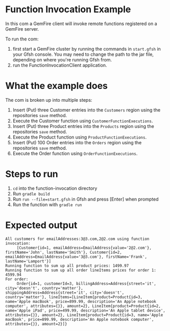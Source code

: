# Function Invocation Example

In this com a GemFire client will invoke remote functions registered on a GemFire server.

To run the com:
1) first start a GemFire cluster by running the commands in `start.gfsh` in your Gfsh console. You may need to change the path to the jar file, depending on where you're running Gfsh from.
2) run the FunctionInvocationClient application.

# What the example does

The com is broken up into multiple steps:
1. Insert (Put) three Customer entries into the `Customers` region using the repositories `save` method.
2. Execute the Customer function using `CustomerFunctionExecutions`.
3. Insert (Put) three Product entries into the `Products` region using the repositories `save` method.
4. Execute the Product function using `ProductFunctionExecutions`.
5. Insert (Put) 100 Order entries into the `Orders` region using the repositories `save` method.
6. Execute the Order function using `OrderFunctionExecutions`.

# Steps to run

1. `cd` into the function-invocation directory
2. Run `gradle build`
3. Run `run --file=start.gfsh` in Gfsh and press [Enter] when prompted
4. Run the function with `gradle run`

# Expected output

```
All customers for emailAddresses:3@3.com,2@2.com using function invocation: 
	 [Customer{id=1, emailAddress=EmailAddress{value='2@2.com'}, firstName='John', lastName='Smith'}, Customer{id=2, emailAddress=EmailAddress{value='3@3.com'}, firstName='Frank', lastName='Lamport'}]
Running function to sum up all product prices: 1499.97
Running function to sum up all order lineItems prices for order 1: 4599.94
For order: 
	 Order{id=1, customerId=3, billingAddress=Address{street='it', city='doesn't', country='matter'}, shippingAddress=Address{street='it', city='doesn't', country='matter'}, lineItems=[LineItem{product=Product{id=3, name='Apple macBook', price=899.99, description='An Apple notebook computer', attributes={}}, amount=2}, LineItem{product=Product{id=2, name='Apple iPad', price=499.99, description='An Apple tablet device', attributes={}}, amount=2}, LineItem{product=Product{id=3, name='Apple macBook', price=899.99, description='An Apple notebook computer', attributes={}}, amount=2}]}
```
